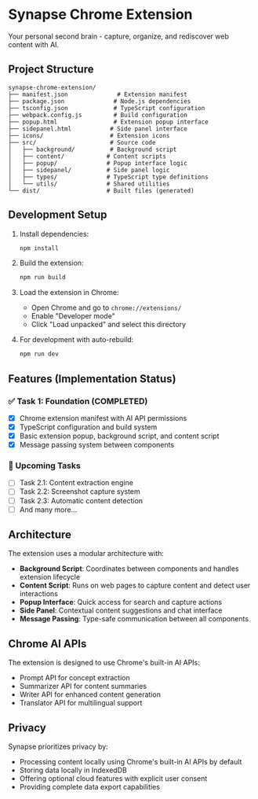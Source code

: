 # Synapse Chrome Extension

Your personal second brain - capture, organize, and rediscover web content with AI.

## Project Structure

```
synapse-chrome-extension/
├── manifest.json              # Extension manifest
├── package.json              # Node.js dependencies
├── tsconfig.json             # TypeScript configuration
├── webpack.config.js         # Build configuration
├── popup.html                # Extension popup interface
├── sidepanel.html           # Side panel interface
├── icons/                   # Extension icons
├── src/                     # Source code
│   ├── background/          # Background script
│   ├── content/            # Content scripts
│   ├── popup/              # Popup interface logic
│   ├── sidepanel/          # Side panel logic
│   ├── types/              # TypeScript type definitions
│   └── utils/              # Shared utilities
└── dist/                   # Built files (generated)
```

## Development Setup

1. Install dependencies:

   ```bash
   npm install
   ```

2. Build the extension:

   ```bash
   npm run build
   ```

3. Load the extension in Chrome:

   - Open Chrome and go to `chrome://extensions/`
   - Enable "Developer mode"
   - Click "Load unpacked" and select this directory

4. For development with auto-rebuild:
   ```bash
   npm run dev
   ```

## Features (Implementation Status)

### ✅ Task 1: Foundation (COMPLETED)

- [x] Chrome extension manifest with AI API permissions
- [x] TypeScript configuration and build system
- [x] Basic extension popup, background script, and content script
- [x] Message passing system between components

### 🚧 Upcoming Tasks

- [ ] Task 2.1: Content extraction engine
- [ ] Task 2.2: Screenshot capture system
- [ ] Task 2.3: Automatic content detection
- [ ] And many more...

## Architecture

The extension uses a modular architecture with:

- **Background Script**: Coordinates between components and handles extension lifecycle
- **Content Script**: Runs on web pages to capture content and detect user interactions
- **Popup Interface**: Quick access for search and capture actions
- **Side Panel**: Contextual content suggestions and chat interface
- **Message Passing**: Type-safe communication between all components

## Chrome AI APIs

The extension is designed to use Chrome's built-in AI APIs:

- Prompt API for concept extraction
- Summarizer API for content summaries
- Writer API for enhanced content generation
- Translator API for multilingual support

## Privacy

Synapse prioritizes privacy by:

- Processing content locally using Chrome's built-in AI APIs by default
- Storing data locally in IndexedDB
- Offering optional cloud features with explicit user consent
- Providing complete data export capabilities
